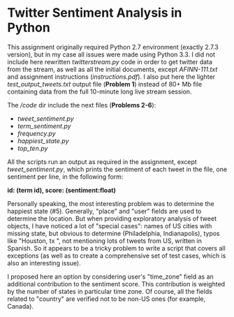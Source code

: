 # Twitter Sentiment Analysis in Python

This assignment originally required Python 2.7 environment (exactly 2.7.3 version), but in my case all issues were made using Python 3.3. I did not include here rewritten _twitterstream.py_ code in order to get twitter data from the stream, as well as all the initial documents, except _AFINN-111.txt_ and assignment instructions (_instructions.pdf_). I also put here the lighter _test_output_tweets.txt_ output file (**Problem 1**) instead of 80+ Mb file containing data from the full 10-minute long live stream session.

The _/code_ dir include the next files (**Problems 2-6**):
* _tweet_sentiment.py_
* _term_sentiment.py_
* _frequency.py_
* _happiest_state.py_
* _top_ten.py_

All the scripts run an output as required in the assignment, except _tweet_sentiment.py_, which prints the sentiment of each tweet in the file, one sentiment per line, in the following form:

__id: (term id), score: (sentiment:float)__

Personally speaking, the most interesting problem was to determine the happiest state (#5). Generally, "place" and "user" fields are used to determine the location. But when providing exploratory analysis of tweet objects, I have noticed a lot of "special cases": names of US cities with missing state, but obvious to determine (Philadelphia, Indianapolis), typos like "Houston, tx ", not mentioning lots of tweets from US, written in Spanish. So it appears to be a tricky problem to write a script that covers all exceptions (as well as to create a comprehensive set of test cases, which is also an interesting issue).

I proposed here an option by considering user's "time_zone" field as an additional contribution to the sentiment score. This contribution is weighted by the number of states in particular time zone. Of course, all the fields related to "country" are verified not to be non-US ones (for example, Canada).
